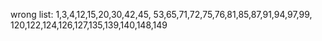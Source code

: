 wrong list:
1,3,4,12,15,20,30,42,45,
53,65,71,72,75,76,81,85,87,91,94,97,99,
120,122,124,126,127,135,139,140,148,149